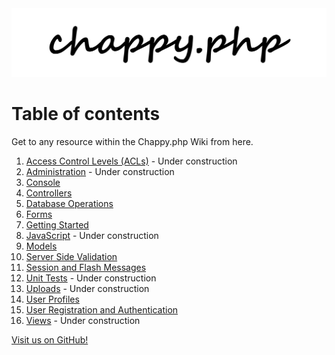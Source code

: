 ![Logo](../public/logo.png)
# Table of contents
Get to any resource within the Chappy.php Wiki from here.

1. [Access Control Levels (ACLs)](https://chapmancbVCU.github.io/chappy-php/access_control_levels) - Under construction
2. [Administration](https://chapmancbVCU.github.io/chappy-php/administration) - Under construction
3. [Console](https://chapmancbVCU.github.io/chappy-php/console)
4. [Controllers](https://chapmancbVCU.github.io/chappy-php/controllers)
5. [Database Operations](https://chapmancbVCU.github.io/chappy-php/database_operations)
6. [Forms](https://chapmancbVCU.github.io/chappy-php/forms)
7. [Getting Started](https://chapmancbVCU.github.io/chappy-php/getting_started)
8. [JavaScript](https://chapmancbVCU.github.io/chappy-php/javascript) - Under construction
9. [Models](https://chapmancbVCU.github.io/chappy-php/models)
10. [Server Side Validation](https://chapmancbVCU.github.io/chappy-php/server_side_validation)
11. [Session and Flash Messages](https://chapmancbVCU.github.io/chappy-php/session_and_flash_messages)
12. [Unit Tests](https://chapmancbVCU.github.io/chappy-php/unit_tests) - Under construction
13. [Uploads](https://chapmancbVCU.github.io/chappy-php/uploads) - Under construction
15. [User Profiles](https://chapmancbVCU.github.io/chappy-php/user_profiles)
16. [User Registration and Authentication](https://chapmancbVCU.github.io/chappy-php/user_registration_and_authentication)
17. [Views](https://chapmancbVCU.github.io/chappy-php/views) - Under construction

[Visit us on GitHub!](https://github.com/chapmancbVCU/chappy-php)